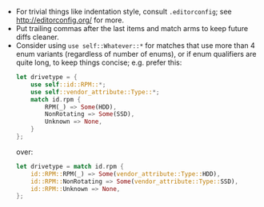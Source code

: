 * For trivial things like indentation style, consult `.editorconfig`; see http://editorconfig.org/ for more.
* Put trailing commas after the last items and match arms to keep future diffs cleaner.
* Consider using `use self::Whatever::*` for matches that use more than 4 enum variants (regardless of number of enums), or if enum qualifiers are quite long, to keep things concise; e.g. prefer this:
    ```rust
    let drivetype = {
    	use self::id::RPM::*;
    	use self::vendor_attribute::Type::*;
    	match id.rpm {
    		RPM(_) => Some(HDD),
    		NonRotating => Some(SSD),
    		Unknown => None,
    	}
    };
    ```
    over:
    ```rust
    let drivetype = match id.rpm {
    	id::RPM::RPM(_) => Some(vendor_attribute::Type::HDD),
    	id::RPM::NonRotating => Some(vendor_attribute::Type::SSD),
    	id::RPM::Unknown => None,
    };
    ```
